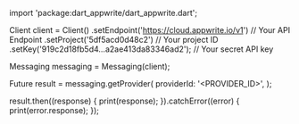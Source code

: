 import 'package:dart_appwrite/dart_appwrite.dart';

Client client = Client()
  .setEndpoint('https://cloud.appwrite.io/v1') // Your API Endpoint
  .setProject('5df5acd0d48c2') // Your project ID
  .setKey('919c2d18fb5d4...a2ae413da83346ad2'); // Your secret API key

Messaging messaging = Messaging(client);

Future result = messaging.getProvider(
  providerId: '<PROVIDER_ID>',
);

result.then((response) {
  print(response);
}).catchError((error) {
  print(error.response);
});
